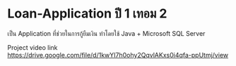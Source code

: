 # Loan-Application ปี 1 เทอม 2  

เป็น Application ที่ช่วยในการกู้ยืมเงิน ทำโดยใช้ Java + Microsoft SQL Server  

Project video link https://drive.google.com/file/d/1kwYI7h0ohy2QqvlAKxs0i4qfa-ppUtmj/view
